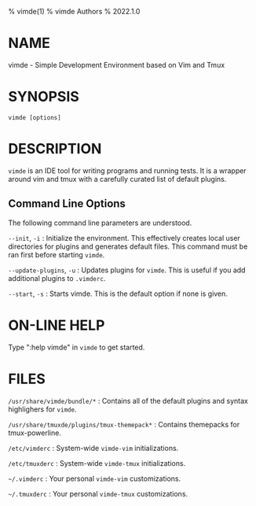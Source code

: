 % vimde(1) 
% vimde Authors 
% 2022.1.0

# NAME

vimde - Simple Development Environment based on Vim and Tmux

# SYNOPSIS

`vimde [options]`

# DESCRIPTION

`vimde` is an IDE tool for writing programs and running tests.  It is a wrapper 
around vim and tmux with a carefully curated list of default plugins.

## Command Line Options

The following command line parameters are understood.

`--init`, `-i`
: Initialize the environment.  This effectively creates local user directories 
  for plugins and generates default files. This command must be ran first 
  before starting `vimde`.  
  
`--update-plugins`, `-u`
: Updates plugins for `vimde`.  This is useful if you add additional plugins 
  to `.vimderc`.  

`--start`, `-s`
: Starts vimde.  This is the default option if none is given.

# ON-LINE HELP

Type ":help vimde" in `vimde` to get started. 

# FILES

`/usr/share/vimde/bundle/*` 
: Contains all of the default plugins and syntax highlighers for `vimde`.

`/usr/share/tmuxde/plugins/tmux-themepack*`
: Contains themepacks for tmux-powerline.  

`/etc/vimderc`
: System-wide `vimde-vim` initializations.

`/etc/tmuxderc`
: System-wide `vimde-tmux` initializations.

`~/.vimderc`
: Your personal `vimde-vim` customizations.

`~/.tmuxderc`
: Your personal `vimde-tmux` customizations.

